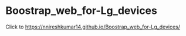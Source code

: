 # Boostrap_web_for-Lg_devices
Click to https://nnireshkumar14.github.io/Boostrap_web_for-Lg_devices/
